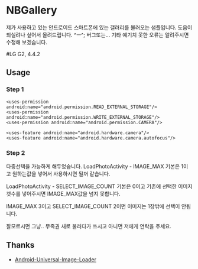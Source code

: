 # NBGallery

제가 사용하고 있는 안드로이드 스마트폰에 있는 갤러리를 불러오는 샘플입니다.
도움이 되실려나 싶어서 올려드립니다. ^ㅡ^; 버그또는... 기타 예기치 못한 오류는 알려주시면 수정해 보겠습니다.

#LG G2, 4.4.2

## Usage

### Step 1

    <uses-permission android:name="android.permission.READ_EXTERNAL_STORAGE"/>
    <uses-permission android:name="android.permission.WRITE_EXTERNAL_STORAGE"/>
    <uses-permission android:name="android.permission.CAMERA"/>

    <uses-feature android:name="android.hardware.camera"/>
    <uses-feature android:name="android.hardware.camera.autofocus"/>
    

### Step 2
다중선택을 가능하게 해두었습니다.
LoadPhotoActivity - IMAGE_MAX
기본은 1이고 원하는값을 넣어서 사용하시면 될꺼 같습니다.

LoadPhotoActivity - SELECT_IMAGE_COUNT 
기본은 0이고 기존에 선택한 이미지 갯수를 넣어주시면 IMAGE_MAX값을 넘지 못합니다.

IMAGE_MAX 3이고 SELECT_IMAGE_COUNT 2이면 이미지는 1장밖에 선택이 안됩니다.

잘모르시면 그냥.. 무족권 새로 불러다가 쓰시고 아니면 저에게 연락을 주세요.


## Thanks
- [Android-Universal-Image-Loader](httpshttps://github.com/nostra13/Android-Universal-Image-Loader)
